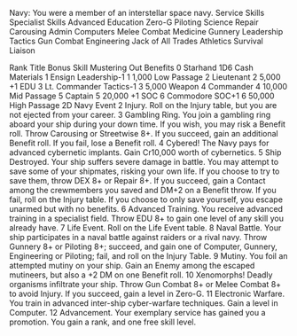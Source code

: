 Navy:
You were a member of an interstellar space navy.
Service Skills	Specialist Skills	Advanced Education
Zero-G	Piloting	Science
Repair	Carousing	Admin
Computers	Melee Combat	Medicine
Gunnery	Leadership	Tactics
Gun Combat	Engineering	Jack of All Trades
Athletics	Survival	Liaison
		
Rank	Title	Bonus Skill	Mustering Out Benefits
0	Starhand		1D6	Cash	Materials
1	Ensign	Leadership-1	1	1,000	Low Passage
2	Lieutenant		2	5,000	+1 EDU
3	Lt. Commander	Tactics-1	3	5,000	Weapon
4	Commander		4	10,000	Mid Passage
5	Captain		5	20,000	+1 SOC
6	Commodore	SOC+1	6	50,000	High Passage
2D	Navy Event
2	Injury. Roll on the Injury table, but you are not ejected from your career.
3	Gambling Ring. You join a gambling ring aboard your ship during your down time. If you wish, you may risk a Benefit roll. Throw Carousing or Streetwise 8+. If you succeed, gain an additional Benefit roll. If you fail, lose a Benefit roll.
4	Cybered! The Navy pays for advanced cybernetic implants. Gain Cr10,000 worth of cybernetics.
5	Ship Destroyed. Your ship suffers severe damage in battle. You may attempt to save some of your shipmates, risking your own life. If you choose to try to save them, throw DEX 8+ or Repair 8+. If you succeed, gain a Contact among the crewmembers you saved and DM+2 on a Benefit throw. If you fail, roll on the Injury table. If you choose to only save yourself, you escape unarmed but with no benefits.
6	Advanced Training. You receive advanced training in a specialist field. Throw EDU 8+ to gain one level of any skill you already have.
7	Life Event. Roll on the Life Event table.
8	Naval Battle. Your ship participates in a naval battle against raiders or a rival navy. Throw Gunnery 8+ or Piloting 8+; succeed, and gain one of Computer, Gunnery, Engineering or Piloting; fail, and roll on the Injury Table.
9	Mutiny. You foil an attempted mutiny on your ship. Gain an Enemy among the escaped mutineers, but also a +2 DM on one Benefit roll.
10	Xenomorphs! Deadly organisms infiltrate your ship. Throw Gun Combat 8+ or Melee Combat 8+ to avoid Injury. If you succeed, gain a level in Zero-G.
11	Electronic Warfare. You train in advanced inter-ship cyber-warfare techniques. Gain a level in Computer.
12	Advancement. Your exemplary service has gained you a promotion. You gain a rank, and one free skill level.